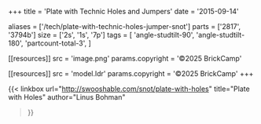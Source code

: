 +++
title = 'Plate with Technic Holes and Jumpers'
date  = '2015-09-14'

aliases = ['/tech/plate-with-technic-holes-jumper-snot']
parts = ['2817', '3794b']
size  = ['2s', '1s', '7p']
tags  = [
  'angle-studtilt-90',
  'angle-studtilt-180',
  'partcount-total-3',
]

[[resources]]
src              = 'image.png'
params.copyright = '©2025 BrickCamp'

[[resources]]
src              = 'model.ldr'
params.copyright = '©2025 BrickCamp'
+++

{{< linkbox
    url="http://swooshable.com/snot/plate-with-holes"
    title="Plate with Holes"
    author="Linus Bohman"
>}}
